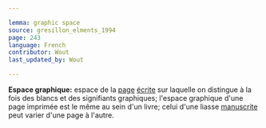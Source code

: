 ```yaml
---

lemma: graphic space
source: gresillon_elments_1994
page: 243
language: French
contributor: Wout
last_updated_by: Wout

---
```


**Espace graphique:** espace de la [page](page.html) [écrite](writingProduct.html) sur laquelle on distingue à la fois des blancs et des signifiants graphiques; l'espace graphique d'une page imprimée est le même au sein d'un livre; celui d'une liasse [manuscrite](manuscript.html) peut varier d'une page à l'autre.
